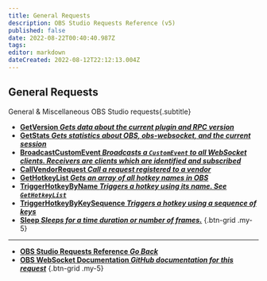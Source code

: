 ```yaml
---
title: General Requests
description: OBS Studio Requests Reference (v5)
published: false
date: 2022-08-22T00:40:40.987Z
tags: 
editor: markdown
dateCreated: 2022-08-12T22:12:13.004Z
---
```


## General Requests
General & Miscellaneous OBS Studio requests{.subtitle}
* [**GetVersion *Gets data about the current plugin and RPC version***](/en/Broadcasters/OBS/Requests/General-Requests/GetVersion)
* [**GetStats *Gets statistics about OBS, obs-websocket, and the current session***](/en/Broadcasters/OBS/Requests/General-Requests/GetStats)
* [**BroadcastCustomEvent *Broadcasts a `CustomEvent` to all WebSocket clients. Receivers are clients which are identified and subscribed***](/en/Broadcasters/OBS/Requests/General-Requests/BroadcastCustomEvent)
* [**CallVendorRequest *Call a request registered to a vendor***](/en/Broadcasters/OBS/Requests/General-Requests/CallVendorRequest)
* [**GetHotkeyList *Gets an array of all hotkey names in OBS***](/en/Broadcasters/OBS/Requests/General-Requests/GetHotkeyList)
* [**TriggerHotkeyByName *Triggers a hotkey using its name. See `GetHotkeyList`***](/en/Broadcasters/OBS/Requests/General-Requests/TriggerHotkeyByName)
* [**TriggerHotkeyByKeySequence *Triggers a hotkey using a sequence of keys***](/en/Broadcasters/OBS/Requests/General-Requests/TriggerHotkeyByKeySequence)
* [**Sleep *Sleeps for a time duration or number of frames.***](/en/Broadcasters/OBS/Requests/General-Requests/Sleep)
{.btn-grid .my-5}

---

- [<i class="mdi mdi-chevron-left"></i>**OBS Studio Requests Reference *Go Back***](/en/Broadcasters/OBS/Requests)
- [<i class="mdi mdi-github"></i> **OBS WebSocket Documentation *GitHub documentation for this request***](https://github.com/obsproject/obs-websocket/blob/master/docs/generated/protocol.md#general-requests)
{.btn-grid .my-5}
